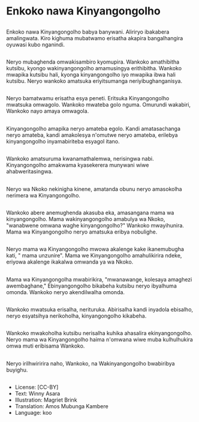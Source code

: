 # Enkoko nawa Kinyangongolho

##
Enkoko nawa Kinyangongolho babya banywani. Aliriryo ibakabera amalingwata. Kiro kighuma mubatwamo erisatha akapira bangalhangira oyuwasi kubo nganindi.

##
Neryo mubaghenda omwakisambiro kyomupira. Wankoko amathibitha kutsibu, kyongo wakinyangongolho amamusingya erithibitha. Wankoko mwapika kutsibu hali, kyonga kinyangongolho iyo mwapika ibwa hali kutsibu. Neryo wankoko amatsuka eriyitsumanga neriyibughanganisya.

##
Neryo bamatwamu erisatha esya peneti. Eritsuka Kinyangongolho mwatsuka omwagolo. Wankoko mwateba golo nguma. Omurundi wakabiri, Wankoko nayo amaya omwagola.

##
Kinyangongolho amapika neryo amateba egolo. Kandi amatasachanga neryo amateba, kandi amakolesya n'omutwe neryo amateba, erilebya kinyangongolho inyamabiriteba esyagol itano.

##
Wankoko amatsuruma kwanamathalemwa, nerisingwa nabi. Kinyangongolho amakwama kyasekerera munywani wiwe ahabweritasingwa.

##
Neryo wa Nkoko nekinigha kinene, amatanda obunu neryo amasokolha nerimera wa Kinyangongolho.

##
Wankoko abere anemughenda akasuba eka, amasangana mama wa kinyangongolho. Mama wakinyangongolho amabulya wa Nkoko, "wanabwene omwana waghe kinyangongolho?" Wankoko mwayihunira. Mama wa Kinyangongolho neryo amatsuka eribya nobulighe.

##
Neryo mama wa Kinyangongolho mwowa akalenge kake ikanemubugha kati, " mama unzunire". Mama we Kinyangongolho amahulikirira ndeke, eriyowa akalenge ikakalwa omwanda ya wa Nkoko.

##
Mama wa Kinyangongolha mwabirikira, "mwanawange, kolesaya amaghezi awembaghane," Ebinyangongolho bikabeha kutsibu neryo ibyalhuma omonda. Wankoko neryo akendilwalha omonda.

##
Wankoko mwatsuka erisalha, nerituruka. Abirisalha kandi inyadola ebisalho, neryo esyatsihya nerikoholha, kinyangongolho kikabeha.

##
Wankoko mwakoholha kutsibu nerisalha kuhika ahasalira ekinyangongolho. Neryo mama wa Kinyangongolho haima n'omwana wiwe muba kulhulhukira omwa muti eribisama Wankoko.

##
Neryo irilhwiririra naho, Wankoko, na Wakinyangongolho bwabiribya buyighu.

##
* License: [CC-BY]
* Text: Winny Asara
* Illustration: Magriet Brink
* Translation: Amos Mubunga Kambere
* Language: koo
